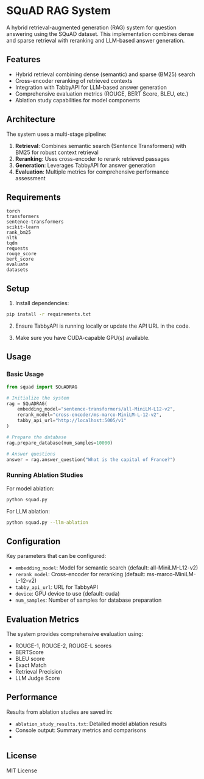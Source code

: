 # SQuAD RAG System

A hybrid retrieval-augmented generation (RAG) system for question answering using the SQuAD dataset. This implementation combines dense and sparse retrieval with reranking and LLM-based answer generation.

## Features

- Hybrid retrieval combining dense (semantic) and sparse (BM25) search
- Cross-encoder reranking of retrieved contexts
- Integration with TabbyAPI for LLM-based answer generation
- Comprehensive evaluation metrics (ROUGE, BERT Score, BLEU, etc.)
- Ablation study capabilities for model components

## Architecture

The system uses a multi-stage pipeline:
1. **Retrieval**: Combines semantic search (Sentence Transformers) with BM25 for robust context retrieval
2. **Reranking**: Uses cross-encoder to rerank retrieved passages
3. **Generation**: Leverages TabbyAPI for answer generation
4. **Evaluation**: Multiple metrics for comprehensive performance assessment

## Requirements

```
torch
transformers
sentence-transformers
scikit-learn
rank_bm25
nltk
tqdm
requests
rouge_score
bert_score
evaluate
datasets
```

## Setup

1. Install dependencies:
```bash
pip install -r requirements.txt
```

2. Ensure TabbyAPI is running locally or update the API URL in the code.

3. Make sure you have CUDA-capable GPU(s) available.

## Usage

### Basic Usage

```python
from squad import SQuADRAG

# Initialize the system
rag = SQuADRAG(
    embedding_model="sentence-transformers/all-MiniLM-L12-v2",
    rerank_model="cross-encoder/ms-marco-MiniLM-L-12-v2",
    tabby_api_url="http://localhost:5005/v1"
)

# Prepare the database
rag.prepare_database(num_samples=10000)

# Answer questions
answer = rag.answer_question("What is the capital of France?")
```

### Running Ablation Studies

For model ablation:
```bash
python squad.py
```

For LLM ablation:
```bash
python squad.py --llm-ablation
```

## Configuration

Key parameters that can be configured:

- `embedding_model`: Model for semantic search (default: all-MiniLM-L12-v2)
- `rerank_model`: Cross-encoder for reranking (default: ms-marco-MiniLM-L-12-v2)
- `tabby_api_url`: URL for TabbyAPI
- `device`: GPU device to use (default: cuda)
- `num_samples`: Number of samples for database preparation

## Evaluation Metrics

The system provides comprehensive evaluation using:
- ROUGE-1, ROUGE-2, ROUGE-L scores
- BERTScore
- BLEU score
- Exact Match
- Retrieval Precision
- LLM Judge Score

## Performance

Results from ablation studies are saved in:
- `ablation_study_results.txt`: Detailed model ablation results
- Console output: Summary metrics and comparisons
-

## License

MIT License
